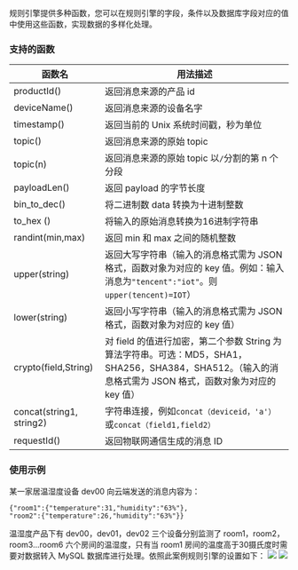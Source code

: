 
规则引擎提供多种函数，您可以在规则引擎的字段，条件以及数据库字段对应的值中使用这些函数，实现数据的多样化处理。

### 支持的函数

| 函数名                   | 用法描述                                                     |
| ------------------------ | ------------------------------------------------------------ |
| productId()              | 返回消息来源的产品 id                                        |
| deviceName()             | 返回消息来源的设备名字                                       |
| timestamp()              | 返回当前的 Unix 系统时间戳，秒为单位                         |
| topic()                  | 返回消息来源的原始 topic                                     |
| topic(n)                 | 返回消息来源的原始 topic 以`/`分割的第 n 个分段              |
| payloadLen()             | 返回 payload 的字节长度                                        |
| bin_to_dec()             | 将二进制数 data 转换为十进制整数                               |
| to_hex ()                | 将输入的原始消息转换为16进制字符串                           |
| randint(min,max)         | 返回 min 和 max 之间的随机整数                               |
| upper(string)        | 返回大写字符串（输入的消息格式需为 JSON 格式，函数对象为对应的 key 值。例如：输入消息为`"tencent":"iot"`。则`upper(tencent)=IOT`） |
| lower(string)         | 返回小写字符串（输入的消息格式需为 JSON 格式，函数对象为对应的 key 值） |
| crypto(field,String)    | 对 field 的值进行加密，第二个参数 String 为算法字符串。可选：MD5，SHA1，SHA256，SHA384，SHA512。（输入的消息格式需为 JSON 格式，函数对象为对应的 key 值） |
| concat(string1, string2) | 字符串连接，例如`concat（deviceid，'a'）`或`concat（field1,field2）`|
| requestId()              | 返回物联网通信生成的消息 ID                                   |

### 使用示例

某一家居温湿度设备 dev00 向云端发送的消息内容为：

```
{"room1":{"temperature":31,"humidity":"63%"},
"room2":{"temperature":26,"humidity":"63%"}}
```

温湿度产品下有 dev00，dev01，dev02 三个设备分别监测了 room1，room2，room3...room6 六个房间的温湿度，只有当 room1 房间的温度高于30摄氏度时需要对数据转入 MySQL 数据库进行处理。依照此案例规则引擎的设置如下：
![](https://main.qcloudimg.com/raw/78e7fe0bdc8a17c91a93dfa5d85c100f.png)
![](https://main.qcloudimg.com/raw/c56994ea333f1d0a0bb3a79107c33aba.png)
